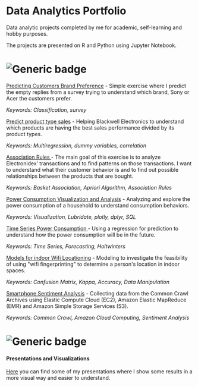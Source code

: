 # Data Analytics Portfolio
Data analytic projects completed by me for academic, self-learning and hobby purposes. 

The projects are presented on R and Python using Jupyter Notebook. 

<h1><a href="https://shields.io/" rel="nofollow"></a>
<img src="https://camo.githubusercontent.com/8e243082ea9adce57f4ba331501a56f6f58e88d4/68747470733a2f2f696d672e736869656c64732e696f2f62616467652f522d76332e342e332d6530613132632e737667" alt="Generic badge" data-canonical-src="https://img.shields.io/badge/R-v3.4.3-e0a12c.svg" style="max-width:100%;"></h1>

<a href="https://github.com/ffmc/data-analytics-portfolio/blob/master/Classification/Predicting%20which%20brand%20customer%20prefer.ipynb">Predicting Customers Brand Preference</a> - Simple exercise where I predict the empty replies from a survey trying to understand which brand, Sony or Acer the customers prefer.  

<i>Keywords: Classification, survey </i> 

<a href="https://github.com/ffmc/data-analytics-portfolio/blob/master/Multiple%20Regression/Predict%20product%20type%20sales.ipynb">Predict product type sales</a> - Helping Blackwell Electronics to understand which products are having the best sales performance divided by its product types. 

<i>Keywords: Multiregression, dummy variables, correlation</i>

<a href="https://github.com/ffmc/data-analytics-portfolio/blob/master/Association%20Rules/Market%20Basket%20Association.ipynb">Association Rules </a>- The main goal of this exercise is to analyze Electronidex’ transactions and to find patterns on those transactions. I want to understand what their customer behavior is and to find out possible relationships between the products that are bought.

<i>Keywords: Basket Association, Apriori Algorithm, Association Rules</i>

<a href="https://github.com/ffmc/data-analytics-portfolio/blob/master/Power%20Consumption%20Visualization%20and%20Analysis/Power%20Consumption%20Visualization%20and%20Analysis.ipynb">Power Consumption Visualization and Analysis</a> - Analyzing and explore the power consumption of a household to understand consumption behaviors.

<i>Keywords: Visualization, Lubridate, plotly, dplyr, SQL</i>

<a href="https://github.com/ffmc/data-analytics-portfolio/blob/master/Time%20Series%20for%20Power%20Consumption%20Forecasting/Power%20Consumption%20Visualization%20and%20Analysis.ipynb">Time Series Power Consumption </a> - Using a regression for prediction to understand how the power consumption will be in the future.

<i>Keywords: Time Series, Forecasting, Holtwinters </i>

<a href="https://github.com/ffmc/data-analytics-portfolio/blob/master/Models%20for%20indoor%20Wifi%20Locationing/Models%20for%20indoor%20Wifi%20Locationing.ipynb">Models for indoor Wifi Locationing</a> - Modeling to investigate the feasibility of using "wifi fingerprinting" to determine a person's location in indoor spaces.

<i>Keywords: Confusion Matrix, Kappa, Accuracy, Data Manipulation </i>

<a href="https://github.com/ffmc/data-analytics-portfolio/blob/master/Smartphone%20Sentiment%20Analysis/Smartphone%20Sentiment%20Analysis.ipynb">Smartphone Sentiment Analysis</a> - Collecting data from the Common Crawl Archives using Elastic Compute Cloud (EC2), Amazon Elastic MapReduce (EMR) and Amazon Simple Storage Services (S3).

<i>Keywords: Common Crawl, Amazon Cloud Computing, Sentiment Analysis </i>

<h1><img src="https://camo.githubusercontent.com/6117347ef31c23867634d68d8ca5063a6d53d6dc/68747470733a2f2f696d672e736869656c64732e696f2f62616467652f507974686f6e2d76332e302d3733623561372e737667" alt="Generic badge" data-canonical-src="https://img.shields.io/badge/Python-v3.0-73b5a7.svg" style="max-width:100%;"></h1>

<h4> Presentations and Visualizations </h4>

<a href="https://github.com/ffmc/data-analytics-portfolio/tree/master/Presentations">Here</a> you can find some of my presentations where I show some results in a more visual way and easier to understand.


